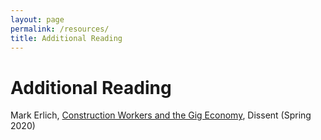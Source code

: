 ```yaml
---
layout: page
permalink: /resources/
title: Additional Reading
---
```



# Additional Reading 

Mark Erlich, [Construction Workers and the Gig Economy](https://www.dissentmagazine.org/article/construction-workers-and-the-gig-economy), Dissent (Spring 2020)